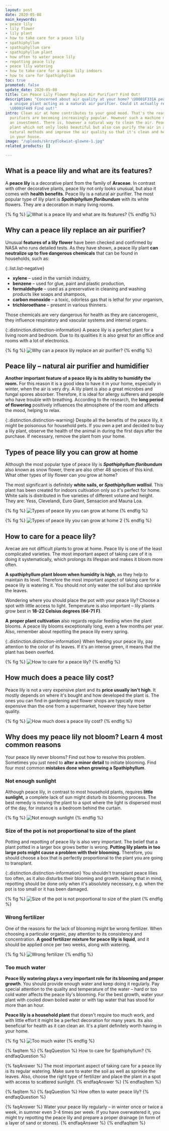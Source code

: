 ```yaml
---
layout: post
date: 2020-05-08
main_keywords:
- peace lily
- lily flower
- lily plant
- how to take care for a peace lily
- spathiphyllum
- spathiphyllum care
- spathiphyllum plant
- how often to water peace lily
- repotting peace lily
- peace lily watering
- how to take care for a peace lily indoors
- how to care for Spathiphyllum
toc: true
promoted: false
update_date: 2020-05-08
title: Can Peace Lily Flower Replace Air Purifier? Find Out!
description: "Concerned about air quality at your home? \U0001F331A peace lily is
  a unique plant acting as a natural air purifier. Could it actually replace the machine?
  \U0001F449 Find out!"
intro: Clean air at home contributes to your good mood. That's the reason why air
  purifiers are becoming increasingly popular. However such a machine might be quite
  an investment. There is, however a natural way to clean the air. Peace lily is a
  plant which not only looks beautiful but also can purify the air in a room. Choose
  natural methods and improve the air quality so that it's clean and healthy for everyone
  in your house.
image: "/uploads/skrzydlokwiat-glowne-1.jpg"
related_products: []

---
```

## What is a peace lily and what are its features?

A **peace lily** is a decorative plant from the family of **Araceae**. In contrast with other decorative plants, peace lily not only looks unusual, but also it comes with **health benefits**. Peace lily is a natural air purifier. The most popular type of lily plant is **_Spathiphyllum floribundum_** with its white flowers. They are a decoration in many living rooms.

{% fig %}
![What is a peace lily and what are its features?](/uploads/skrzydlokwiat-nie-kwitnie.jpg "What is a peace lily and what are its features?")
{% endfig %}

## Why can a peace lily replace an air purifier?

Unusual **features of a lily flower** have been checked and confirmed by NASA who runs detailed tests. As they have shown, a peace lily plant **can neutralize up to five dangerous chemicals** that can be found in households, such as:

{:.list.list-negative}

* **xylene** – used in the varnish industry,
* **benzene** – used for glue, paint and plastic production,
* **formaldehyde** – used as a preservative in cleaning and washing products like soaps and shampoos,
* **carbon monoxide** – a toxic, odorless gas that is lethal for your organism,
* **trichloroethane** – present in various thinners.

Those chemicals are very dangerous for health as they are cancerogenic, they influence respiratory and vascular systems and internal organs.

{:.distinction.distinction-information}
A peace lily is a perfect plant for a living room and bedroom. Due to its qualities it is also great for an office and rooms with a lot of electronics.

{% fig %}
![Why can a peace lily replace an air purifier?](/uploads/interior-2598110_1280.jpg "Why can a peace lily replace an air purifier?")
{% endfig %}

## Peace lily – natural air purifier and humidifier

**Another important feature of a peace lily is its ability to humidify the room.** For this reason it is a good idea to have it in your home, especially in winter, when the air is very dry. A lily plant is also a great microbes and fungal spores absorber. Therefore, it is ideal for allergy sufferers and people who have trouble with breathing. According to the research, the **long period of flowering** positively influences the atmosphere of the room and affects the mood, helping to relax.

{:.distinction.distinction-warning}
Despite all the benefits of the peace lily, it might be poisonous for household pets. If you own a pet and decided to buy a lily plant, observe the health of the animal in during the first days after the purchase. If necessary, remove the plant from your home.

## Types of peace lily you can grow at home

Although the most popular type of peace lily is **_Spathiphyllum floribundum_** also known as snow flower, there are also other 48 species of this kind. What other types of lily flower can you grow at home?

The most significant is definitely **white sails, or _Spathiphyllum wallisii_**. This plant has been created for indoors cultivation only so it's perfect for home. White sails is distributed in five varieties of different volume and height. They are: Yess, Clevelandi, Euro Giant, Sensacion and Mauna Loa.

{% fig %}
![Types of peace lily you can grow at home](/uploads/skrzydlokwiat-odmiany.jpg "Types of peace lily you can grow at home")
{% endfig %}

{% fig %}
![Types of peace lily you can grow at home 2](/uploads/skrzydlokwiat-odmiany2.jpg "Types of peace lily you can grow at home 2")
{% endfig %}

## How to care for a peace lily?

Arecae are not difficult plants to grow at home. Peace lily is one of the least complicated varieties. The most important aspect of taking care of it is doing it systematically, which prolongs its lifespan and makes it bloom more often.

**A spathiphyllum plant bloom when humidity is high**, as they help to maintain its level. Therefore the most important aspect of taking care for a peace lily is watering it. You should not only water the soil but also sprinkle the leaves.

Wondering where you should place the pot with your peace lily? Choose a spot with little access to light. Temperature is also important  – lily plants grow best in **18-22 Celsius degrees (64-71 F)**.

**A** **proper plant cultivation** also regards regular feeding when the plant blooms. A peace lily blooms exceptionally long, even a few months per year. Also, remember about repotting the peace lily every spring.

{:.distinction.distinction-information}
When feeding your peace lily, pay attention to the color of its leaves. If it's an intense green, it means that the plant has been overfed.

{% fig %}
![How to care for a peace lily?](/uploads/skrzydlokwiat-pielegnacja.jpg "How to care for a peace lily?")
{% endfig %}

## How much does a peace lily cost?

Peace lily is not a very expensive plant and its **price usually isn't high**. It mostly depends on where it's bought and how developed the plant is. The ones you can find in gardening and flower shops are typically more expensive than the one from a supermarket, however they have better quality.

{% fig %}
![How much does a peace lily cost?](/uploads/skrzydlokwiat-jako-oczyszczacz-powietrza.jpg "How much does a peace lily cost?")
{% endfig %}

## Why does my peace lily not bloom? Learn 4 most common reasons

Your peace lily never blooms? Find out how to resolve this problem. Sometimes you just need to **alter a minor detail** to initiate blooming. Find four most common **mistakes done when growing a Spathiphyllum**.

### Not enough sunlight

Although peace lily, in contrast to most household plants, requires **little sunlight,** a complete lack of sun might disturb its blooming process. The best remedy is moving the plant to a spot where the light is dispersed most of the day, for instance is a bedroom behind the curtain.

{% fig %}
![Not enough sunlight](/uploads/bledy-w-hodowli-skrzydlokwiatu.jpg "Not enough sunlight")
{% endfig %}

### Size of the pot is not proportional to size of the plant

Potting and repotting of peace lily is also very important. The belief that a plant potted in a larger box grows better is wrong. **Putting lily plants in too large pots might cause a problem with their blooming.** Therefore, you should choose a box that is perfectly proportional to the plant you are going to transplant.

{:.distinction.distinction-information}
You shouldn't transplant peace lilies too often, as it also disturbs their blooming and growth. Having that in mind, repotting should be done only when it's absolutely necessary, e.g. when the pot is too small or it has been damaged.

{% fig %}
![Size of the pot is not proportional to size of the plant](/uploads/zle-dobrany-nawoz.jpg "Size of the pot is not proportional to size of the plant")
{% endfig %}

### Wrong fertilizer

One of the reasons for the lack of blooming might be wrong fertilizer. When choosing a particular organic, pay attention to its consistency and concentration. **A good fertilizer mixture for peace lily is liquid**, and it should be applied once per two weeks, along with watering.

{% fig %}
![Wrong fertilizer](/uploads/skrzydlokwiat-uprawa.jpg "Wrong fertilizer")
{% endfig %}

### Too much water

**Peace lily watering plays a very important role for its blooming and proper growth**. You should provide enough water and keep doing it regularly. Pay special attention to the quality and temperature of the water – hard or too cold water affects the peace lily's blooming. For the best growth, water your plant with cooled down boiled water or with tap water that has stood for more than an hour.

**Peace lily is a household plant** that doesn't require too much work, and with little effort it might be a perfect decoration for many years. Its also beneficial for health as it can clean air. It's a plant definitely worth having in your home.

{% fig %}
![Too much water](/uploads/zbyt-czeste-podlewanie-skrzydlokwiatu.jpg "Too much water")
{% endfig %}

{% faqItem %}
{% faqQuestion %}
How to care for Spathiphyllum?
{% endfaqQuestion %}

{% faqAnswer %}
The most important aspect of taking care for a peace lily is its regular watering. Make sure to water the soil as well as sprinkle the leaves. Also, choose the right type of fertilizer and place the plant in a spot with access to scattered sunlight.
{% endfaqAnswer %}
{% endfaqItem %}

{% faqItem %}
{% faqQuestion %}
How often to water peace lily?
{% endfaqQuestion %}

{% faqAnswer %}
Water your peace lily regularly – in winter once or twice a week, in summer even 3-4 times per week. If you have overwatered it, you might try repotting the peace lily and prepare a proper drainage (in form of a layer of sand or stones).
{% endfaqAnswer %}
{% endfaqItem %}